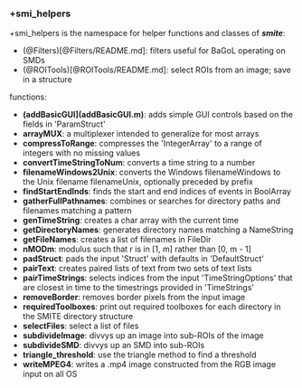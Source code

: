 ### +smi_helpers

+smi_helpers is the namespace for helper functions and classes of ***smite***:
- (@Filters)[@Filters/README.md]:
  filters useful for BaGoL operating on SMDs
- (@ROITools)[@ROITools/README.md]:
  select ROIs from an image; save in a structure

functions:
- **(addBasicGUI](addBasicGUI.m)**:
  adds simple GUI controls based on the fields in 'ParamStruct'
- **arrayMUX**:
  a multiplexer intended to generalize for most arrays
- **compressToRange**:
  compresses the 'IntegerArray' to a range of integers with no missing values
- **convertTimeStringToNum**:
  converts a time string to a number
- **filenameWindows2Unix**:
  converts the Windows filenameWindows to the Unix filename filenameUnix,
  optionally preceded by prefix
- **findStartEndInds**:
  finds the start and end indices of events in BoolArray
- **gatherFullPathnames**:
  combines or searches for directory paths and filenames matching a pattern
- **genTimeString**:
  creates a char array with the current time
- **getDirectoryNames**:
  generates directory names matching a NameString
- **getFileNames**:
  creates a list of filenames in FileDir
- **nMODm**:
  modulus such that r is in [1, m] rather than [0, m - 1]
- **padStruct**:
  pads the input 'Struct' with defaults in 'DefaultStruct'
- **pairText**:
  creates paired lists of text from two sets of text lists
- **pairTimeStrings**:
  selects indices from the input 'TimeStringOptions' that are closest in time
  to the timestrings provided in 'TimeStrings'
- **removeBorder**:
  removes border pixels from the input image
- **requiredToolboxes**:
  print out required toolboxes for each directory in the SMITE directory
  structure
- **selectFiles**:
  select a list of files
- **subdivideImage**:
  divvys up an image into sub-ROIs of the image
- **subdivideSMD**:
  divvys up an SMD into sub-ROIs
- **triangle_threshold**:
  use the triangle method to find a threshold
- **writeMPEG4**:
  writes a .mp4 image constructed from the RGB image input on all OS
